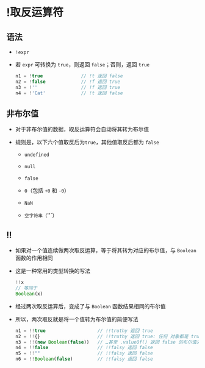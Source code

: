 # !取反运算符

## 语法

  - `!expr`

  - 若 `expr` 可转换为 `true`，则返回 `false`；否则，返回 `true`

    ```js
    n1 = !true              // !t 返回 false
    n2 = !false             // !f 返回 true
    n3 = !''                // !f 返回 true
    n4 = !'Cat'             // !t 返回 false
    ```

## 非布尔值

  - 对于非布尔值的数据，取反运算符会自动将其转为布尔值

  - 规则是，以下六个值取反后为`true`，其他值取反后都为 `false`

      - `undefined`

      - `null`

      - `false`

      - `0`（包括 `+0` 和 `-0`）

      - `NaN`

      - `空字符串（`''\`）

## !!

  - 如果对一个值连续做两次取反运算，等于将其转为对应的布尔值，与 `Boolean` 函数的作用相同

  - 这是一种常用的类型转换的写法

    ```js
    !!x
    // 等同于
    Boolean(x)
    ```

  - 经过两次取反运算后，变成了与 `Boolean` 函数结果相同的布尔值

  - 所以，两次取反就是将一个值转为布尔值的简便写法

    ```js
    n1 = !!true                   // !!truthy 返回 true
    n2 = !!{}                     // !!truthy 返回 true: 任何 对象都是 truthy 的…
    n3 = !!(new Boolean(false))   // …甚至 .valueOf() 返回 false 的布尔值对象也是！
    n4 = !!false                  // !!falsy 返回 false
    n5 = !!""                     // !!falsy 返回 false
    n6 = !!Boolean(false)         // !!falsy 返回 false
    ```
